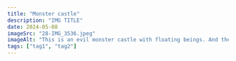 ```yaml
---
title: "Monster castle"
description: "IMG TITLE"
date: 2024-05-08
imageSrc: "28-IMG_3536.jpeg"
imageAlt: "This is an evil monster castle with floating beings. And the airship is doing an inspection."
tags: ["tag1", "tag2"]
---
```

